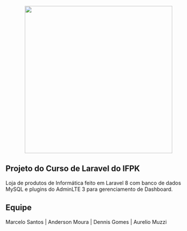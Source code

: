 <p align="center"><a href="https://laravel.com" target="_blank"><img src="https://raw.githubusercontent.com/laravel/art/master/logo-lockup/5%20SVG/2%20CMYK/1%20Full%20Color/laravel-logolockup-cmyk-red.svg" width="400"></a></p>

## Projeto do Curso de Laravel do IFPK

Loja de produtos de Informática feito em Laravel 8 com banco de dados MySQL e plugins do AdminLTE 3 para gerenciamento de Dashboard.

## Equipe

Marcelo Santos | 
Anderson Moura | 
Dennis Gomes | 
Aurelio Muzzi

